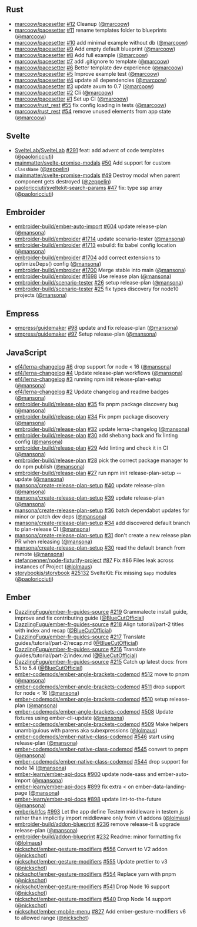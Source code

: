 ## Rust

- [marcoow/pacesetter] [#12](https://github.com/marcoow/pacesetter/pull/12)
  Cleanup ([@marcoow])
- [marcoow/pacesetter] [#11](https://github.com/marcoow/pacesetter/pull/11)
  rename templates folder to blueprints ([@marcoow])
- [marcoow/pacesetter] [#10](https://github.com/marcoow/pacesetter/pull/10) add
  minimal example without db ([@marcoow])
- [marcoow/pacesetter] [#9](https://github.com/marcoow/pacesetter/pull/9) Add
  empty default blueprint ([@marcoow])
- [marcoow/pacesetter] [#8](https://github.com/marcoow/pacesetter/pull/8) Add
  full example ([@marcoow])
- [marcoow/pacesetter] [#7](https://github.com/marcoow/pacesetter/pull/7) add
  .gitignore to template ([@marcoow])
- [marcoow/pacesetter] [#6](https://github.com/marcoow/pacesetter/pull/6) Better
  template dev experience ([@marcoow])
- [marcoow/pacesetter] [#5](https://github.com/marcoow/pacesetter/pull/5)
  Improve example test ([@marcoow])
- [marcoow/pacesetter] [#4](https://github.com/marcoow/pacesetter/pull/4) update
  all dependencies ([@marcoow])
- [marcoow/pacesetter] [#3](https://github.com/marcoow/pacesetter/pull/3) update
  axum to 0.7 ([@marcoow])
- [marcoow/pacesetter] [#2](https://github.com/marcoow/pacesetter/pull/2) Cli
  ([@marcoow])
- [marcoow/pacesetter] [#1](https://github.com/marcoow/pacesetter/pull/1) Set up
  CI ([@marcoow])
- [marcoow/rust_rest] [#55](https://github.com/marcoow/rust_rest/pull/55) fix
  config loading in tests ([@marcoow])
- [marcoow/rust_rest] [#54](https://github.com/marcoow/rust_rest/pull/54) remove
  unused elements from app state ([@marcoow])

## Svelte

- [SvelteLab/SvelteLab] [#291](https://github.com/SvelteLab/SvelteLab/pull/291)
  feat: add advent of code templates ([@paoloricciuti])
- [mainmatter/svelte-promise-modals]
  [#50](https://github.com/mainmatter/svelte-promise-modals/pull/50) Add support
  for custom `className` ([@zeppelin])
- [mainmatter/svelte-promise-modals]
  [#49](https://github.com/mainmatter/svelte-promise-modals/pull/49) Destroy
  modal when parent component gets destroyed ([@zeppelin])
- [paoloricciuti/sveltekit-search-params]
  [#47](https://github.com/paoloricciuti/sveltekit-search-params/pull/47) fix:
  type ssp array ([@paoloricciuti])

## Embroider

- [embroider-build/ember-auto-import]
  [#604](https://github.com/embroider-build/ember-auto-import/pull/604) update
  release-plan ([@mansona])
- [embroider-build/embroider]
  [#1714](https://github.com/embroider-build/embroider/pull/1714) update
  scenario-tester ([@mansona])
- [embroider-build/embroider]
  [#1713](https://github.com/embroider-build/embroider/pull/1713) esbuild: fix
  babel config location ([@mansona])
- [embroider-build/embroider]
  [#1704](https://github.com/embroider-build/embroider/pull/1704) add correct
  extensions to optimizeDeps() config ([@mansona])
- [embroider-build/embroider]
  [#1700](https://github.com/embroider-build/embroider/pull/1700) Merge stable
  into main ([@mansona])
- [embroider-build/embroider]
  [#1698](https://github.com/embroider-build/embroider/pull/1698) Use release
  plan ([@mansona])
- [embroider-build/scenario-tester]
  [#26](https://github.com/embroider-build/scenario-tester/pull/26) setup
  release-plan ([@mansona])
- [embroider-build/scenario-tester]
  [#25](https://github.com/embroider-build/scenario-tester/pull/25) fix types
  discovery for node10 projects ([@mansona])

## Empress

- [empress/guidemaker] [#98](https://github.com/empress/guidemaker/pull/98)
  update and fix release-plan ([@mansona])
- [empress/guidemaker] [#97](https://github.com/empress/guidemaker/pull/97)
  Setup release-plan ([@mansona])

## JavaScript

- [ef4/lerna-changelog] [#6](https://github.com/ef4/lerna-changelog/pull/6) drop
  support for node < 16 ([@mansona])
- [ef4/lerna-changelog] [#4](https://github.com/ef4/lerna-changelog/pull/4)
  Update release-plan workflows ([@mansona])
- [ef4/lerna-changelog] [#3](https://github.com/ef4/lerna-changelog/pull/3)
  running npm init release-plan-setup ([@mansona])
- [ef4/lerna-changelog] [#2](https://github.com/ef4/lerna-changelog/pull/2)
  Update changelog and readme badges ([@mansona])
- [embroider-build/release-plan]
  [#35](https://github.com/embroider-build/release-plan/pull/35) fix pnpm
  package discovery bug ([@mansona])
- [embroider-build/release-plan]
  [#34](https://github.com/embroider-build/release-plan/pull/34) Fix pnpm
  package discovery ([@mansona])
- [embroider-build/release-plan]
  [#32](https://github.com/embroider-build/release-plan/pull/32) update
  lerna-changelog ([@mansona])
- [embroider-build/release-plan]
  [#30](https://github.com/embroider-build/release-plan/pull/30) add shebang
  back and fix linting config ([@mansona])
- [embroider-build/release-plan]
  [#29](https://github.com/embroider-build/release-plan/pull/29) Add linting and
  check it in CI ([@mansona])
- [embroider-build/release-plan]
  [#28](https://github.com/embroider-build/release-plan/pull/28) pick the
  correct package manager to do npm publish ([@mansona])
- [embroider-build/release-plan]
  [#27](https://github.com/embroider-build/release-plan/pull/27) run npm init
  release-plan-setup --update ([@mansona])
- [mansona/create-release-plan-setup]
  [#40](https://github.com/mansona/create-release-plan-setup/pull/40) update
  release-plan ([@mansona])
- [mansona/create-release-plan-setup]
  [#39](https://github.com/mansona/create-release-plan-setup/pull/39) update
  release-plan ([@mansona])
- [mansona/create-release-plan-setup]
  [#36](https://github.com/mansona/create-release-plan-setup/pull/36) batch
  dependabot updates for minor or patch dev deps ([@mansona])
- [mansona/create-release-plan-setup]
  [#34](https://github.com/mansona/create-release-plan-setup/pull/34) add
  discovered default branch to plan-release CI ([@mansona])
- [mansona/create-release-plan-setup]
  [#31](https://github.com/mansona/create-release-plan-setup/pull/31) don't
  create a new release plan PR when releasing ([@mansona])
- [mansona/create-release-plan-setup]
  [#30](https://github.com/mansona/create-release-plan-setup/pull/30) read the
  default branch from remote ([@mansona])
- [stefanpenner/node-fixturify-project]
  [#87](https://github.com/stefanpenner/node-fixturify-project/pull/87) Fix #86
  Files leak across instances of Project ([@lolmaus])
- [storybookjs/storybook]
  [#25132](https://github.com/storybookjs/storybook/pull/25132) SvelteKit: Fix
  missing `$app` modules ([@paoloricciuti])

## Ember

- [DazzlingFugu/ember-fr-guides-source]
  [#219](https://github.com/DazzlingFugu/ember-fr-guides-source/pull/219)
  Grammalecte install guide, improve and fix contributing guide
  ([@BlueCutOfficial])
- [DazzlingFugu/ember-fr-guides-source]
  [#218](https://github.com/DazzlingFugu/ember-fr-guides-source/pull/218) Align
  tutorial/part-2 titles with index and recap ([@BlueCutOfficial])
- [DazzlingFugu/ember-fr-guides-source]
  [#217](https://github.com/DazzlingFugu/ember-fr-guides-source/pull/217)
  Translate guides/tutorial/part-2/recap.md ([@BlueCutOfficial])
- [DazzlingFugu/ember-fr-guides-source]
  [#216](https://github.com/DazzlingFugu/ember-fr-guides-source/pull/216)
  Translate guides/tutorial/part-2/index.md ([@BlueCutOfficial])
- [DazzlingFugu/ember-fr-guides-source]
  [#215](https://github.com/DazzlingFugu/ember-fr-guides-source/pull/215) Catch
  up latest docs: from 5.1 to 5.4 ([@BlueCutOfficial])
- [ember-codemods/ember-angle-brackets-codemod]
  [#512](https://github.com/ember-codemods/ember-angle-brackets-codemod/pull/512)
  move to pnpm ([@mansona])
- [ember-codemods/ember-angle-brackets-codemod]
  [#511](https://github.com/ember-codemods/ember-angle-brackets-codemod/pull/511)
  drop support for node < 16 ([@mansona])
- [ember-codemods/ember-angle-brackets-codemod]
  [#510](https://github.com/ember-codemods/ember-angle-brackets-codemod/pull/510)
  setup release-plan ([@mansona])
- [ember-codemods/ember-angle-brackets-codemod]
  [#508](https://github.com/ember-codemods/ember-angle-brackets-codemod/pull/508)
  Update fixtures using ember-cli-update ([@mansona])
- [ember-codemods/ember-angle-brackets-codemod]
  [#509](https://github.com/ember-codemods/ember-angle-brackets-codemod/pull/509)
  Make helpers unambiguious with parens aka subexpressions ([@lolmaus])
- [ember-codemods/ember-native-class-codemod]
  [#546](https://github.com/ember-codemods/ember-native-class-codemod/pull/546)
  start using release-plan ([@mansona])
- [ember-codemods/ember-native-class-codemod]
  [#545](https://github.com/ember-codemods/ember-native-class-codemod/pull/545)
  convert to pnpm ([@mansona])
- [ember-codemods/ember-native-class-codemod]
  [#544](https://github.com/ember-codemods/ember-native-class-codemod/pull/544)
  drop support for node 14 ([@mansona])
- [ember-learn/ember-api-docs]
  [#900](https://github.com/ember-learn/ember-api-docs/pull/900) update
  node-sass and ember-auto-import ([@mansona])
- [ember-learn/ember-api-docs]
  [#899](https://github.com/ember-learn/ember-api-docs/pull/899) fix extra < on
  ember-data-landing-page ([@mansona])
- [ember-learn/ember-api-docs]
  [#898](https://github.com/ember-learn/ember-api-docs/pull/898) update
  lint-to-the-future ([@mansona])
- [emberjs/rfcs] [#993](https://github.com/emberjs/rfcs/pull/993) Let the app
  define Testem middleware in testem.js rather than implicitly import middleware
  only from v1 addons ([@lolmaus])
- [embroider-build/addon-blueprint]
  [#236](https://github.com/embroider-build/addon-blueprint/pull/236) remove
  release-it & upgrade release-plan ([@mansona])
- [embroider-build/addon-blueprint]
  [#232](https://github.com/embroider-build/addon-blueprint/pull/232) Readme:
  minor formatting fix ([@lolmaus])
- [nickschot/ember-gesture-modifiers]
  [#556](https://github.com/nickschot/ember-gesture-modifiers/pull/556) Convert
  to V2 addon ([@nickschot])
- [nickschot/ember-gesture-modifiers]
  [#555](https://github.com/nickschot/ember-gesture-modifiers/pull/555) Update
  prettier to v3 ([@nickschot])
- [nickschot/ember-gesture-modifiers]
  [#554](https://github.com/nickschot/ember-gesture-modifiers/pull/554) Replace
  yarn with pnpm ([@nickschot])
- [nickschot/ember-gesture-modifiers]
  [#541](https://github.com/nickschot/ember-gesture-modifiers/pull/541) Drop
  Node 16 support ([@nickschot])
- [nickschot/ember-gesture-modifiers]
  [#540](https://github.com/nickschot/ember-gesture-modifiers/pull/540) Drop
  Node 14 support ([@nickschot])
- [nickschot/ember-mobile-menu]
  [#827](https://github.com/nickschot/ember-mobile-menu/pull/827) Add
  ember-gesture-modifiers v6 to allowed range ([@nickschot])

[@BlueCutOfficial]: https://github.com/BlueCutOfficial
[@lolmaus]: https://github.com/lolmaus
[@mansona]: https://github.com/mansona
[@marcoow]: https://github.com/marcoow
[@nickschot]: https://github.com/nickschot
[@paoloricciuti]: https://github.com/paoloricciuti
[@zeppelin]: https://github.com/zeppelin
[DazzlingFugu/ember-fr-guides-source]:
  https://github.com/DazzlingFugu/ember-fr-guides-source
[SvelteLab/SvelteLab]: https://github.com/SvelteLab/SvelteLab
[ef4/lerna-changelog]: https://github.com/ef4/lerna-changelog
[ember-codemods/ember-angle-brackets-codemod]:
  https://github.com/ember-codemods/ember-angle-brackets-codemod
[ember-codemods/ember-native-class-codemod]:
  https://github.com/ember-codemods/ember-native-class-codemod
[ember-learn/ember-api-docs]: https://github.com/ember-learn/ember-api-docs
[emberjs/rfcs]: https://github.com/emberjs/rfcs
[embroider-build/addon-blueprint]:
  https://github.com/embroider-build/addon-blueprint
[embroider-build/ember-auto-import]:
  https://github.com/embroider-build/ember-auto-import
[embroider-build/embroider]: https://github.com/embroider-build/embroider
[embroider-build/release-plan]: https://github.com/embroider-build/release-plan
[embroider-build/scenario-tester]:
  https://github.com/embroider-build/scenario-tester
[empress/guidemaker]: https://github.com/empress/guidemaker
[mainmatter/svelte-promise-modals]:
  https://github.com/mainmatter/svelte-promise-modals
[mansona/create-release-plan-setup]:
  https://github.com/mansona/create-release-plan-setup
[marcoow/pacesetter]: https://github.com/marcoow/pacesetter
[marcoow/rust_rest]: https://github.com/marcoow/rust_rest
[nickschot/ember-gesture-modifiers]:
  https://github.com/nickschot/ember-gesture-modifiers
[nickschot/ember-mobile-menu]: https://github.com/nickschot/ember-mobile-menu
[paoloricciuti/sveltekit-search-params]:
  https://github.com/paoloricciuti/sveltekit-search-params
[stefanpenner/node-fixturify-project]:
  https://github.com/stefanpenner/node-fixturify-project
[storybookjs/storybook]: https://github.com/storybookjs/storybook
